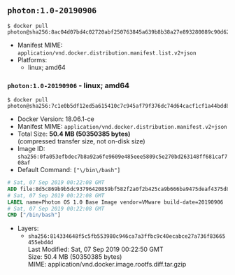 ## `photon:1.0-20190906`

```console
$ docker pull photon@sha256:8ac04d07bd4c02720abf250763845a639b8b38a27e893280089c90d62fde20d5
```

-	Manifest MIME: `application/vnd.docker.distribution.manifest.list.v2+json`
-	Platforms:
	-	linux; amd64

### `photon:1.0-20190906` - linux; amd64

```console
$ docker pull photon@sha256:7c1e0b5df12ed5a615410c7c945af79f376dc74d64cacf1cf1a44bdd8d04a8e4
```

-	Docker Version: 18.06.1-ce
-	Manifest MIME: `application/vnd.docker.distribution.manifest.v2+json`
-	Total Size: **50.4 MB (50350385 bytes)**  
	(compressed transfer size, not on-disk size)
-	Image ID: `sha256:0fa053efbdec7b8a92a6fe9609e485eee5809c5e270bd263148ff681caf708af`
-	Default Command: `["\/bin\/bash"]`

```dockerfile
# Sat, 07 Sep 2019 00:22:08 GMT
ADD file:8d5c869b9b5dc93796420859bf582f2a0f2b425ca9b666ba9475deaf4375d89b in / 
# Sat, 07 Sep 2019 00:22:08 GMT
LABEL name=Photon OS 1.0 Base Image vendor=VMware build-date=20190906
# Sat, 07 Sep 2019 00:22:08 GMT
CMD ["/bin/bash"]
```

-	Layers:
	-	`sha256:814334648f5c5fb553980c946ca7a3ffbc9c40ecabce27a736f83665455ebd4d`  
		Last Modified: Sat, 07 Sep 2019 00:22:50 GMT  
		Size: 50.4 MB (50350385 bytes)  
		MIME: application/vnd.docker.image.rootfs.diff.tar.gzip
